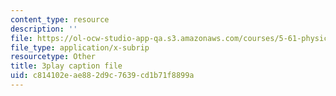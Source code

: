 ```yaml
---
content_type: resource
description: ''
file: https://ol-ocw-studio-app-qa.s3.amazonaws.com/courses/5-61-physical-chemistry-fall-2017/c814102eae882d9c7639cd1b71f8899a_Z0ALwCckM24.srt
file_type: application/x-subrip
resourcetype: Other
title: 3play caption file
uid: c814102e-ae88-2d9c-7639-cd1b71f8899a
---
```

